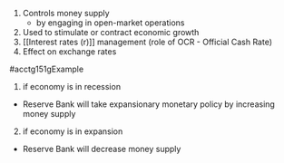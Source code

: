 1. Controls money supply
	- by engaging in open-market operations
2. Used to stimulate or contract economic growth
3. [[Interest rates (r)]] management (role of OCR - Official Cash Rate)
4. Effect on exchange rates

#acctg151gExample 
1. if economy is in recession
- Reserve Bank will take expansionary monetary policy by increasing money supply
2. if economy is in expansion
- Reserve Bank will decrease money supply
